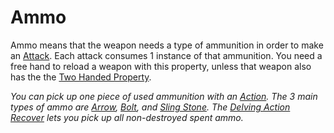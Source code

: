 # Ammo

Ammo means that the weapon needs a type of ammunition in order to make an [Attack](../../Game%20Procedures/Combat/Attack.md). Each attack consumes 1 instance of that ammunition. You need a free hand to reload a weapon with this property, unless that weapon also has the the [Two Handed Property](Two%20Handed%20Property.md).

*You can pick up one piece of used ammunition with an [Action](../../Game%20Procedures/Core%20Procedures/Action.md). The 3 main types of ammo are [Arrow](../Weapons/Ammo/Arrow.md), [Bolt](../Weapons/Ammo/Bolt.md), and [Sling Stone](../Weapons/Ammo/Sling%20Stone.md). The [Delving Action](../../Game%20Procedures/Core%20Procedures/Action.md#Delving%20Action) [Recover](../../Game%20Procedures/Exploration/Delving.md#Recover) lets you pick up all non-destroyed spent ammo.*
